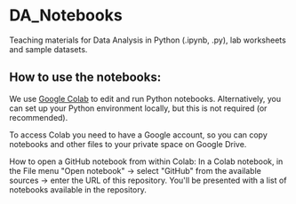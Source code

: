 # DA_Notebooks
Teaching materials for Data Analysis in Python (.ipynb, .py), lab worksheets and sample datasets.

## How to use the notebooks:
We use [Google Colab](https://colab.research.google.com/) to edit and run Python notebooks. Alternatively, you can set up your Python environment locally, but this is not required (or recommended). 

To access Colab you need to have a Google account, so you can copy notebooks and other files to your private space on Google Drive.

How to open a GitHub notebook from within Colab: In a Colab notebook, in the File menu "Open notebook" -> select "GitHub" from the available sources -> enter the URL of this repository. You'll be presented with a list of notebooks available in the repository.
